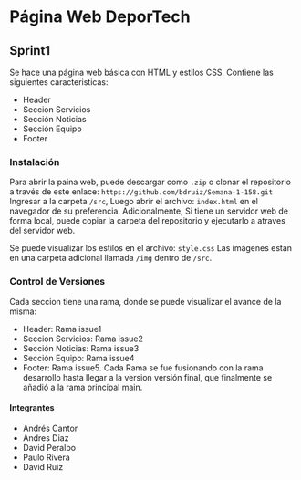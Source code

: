 
# Página Web DeporTech
## Sprint1
Se hace una página web básica con HTML y estilos CSS.
Contiene las siguientes caracteristicas:
  - Header
  - Seccion Servicios
  - Sección Noticias
  - Sección Equipo
  - Footer

### Instalación
Para abrir la paina web,  puede descargar como  ```.zip``` o clonar el repositorio a través de este enlace: ```https://github.com/bdruiz/Semana-1-158.git```
Ingresar a la carpeta ```/src```, Luego abrir el archivo: ```index.html``` en el navegador de su preferencia.
Adicionalmente, Si tiene un servidor web de forma local, puede copiar la carpeta del repositorio  y ejecutarlo a atraves del servidor web.

Se puede visualizar los estilos en el archivo: ``` style.css ```
Las imágenes estan en una carpeta adicional llamada ```/img``` dentro de ```/src```.
### Control de Versiones

Cada seccion tiene una rama, donde se puede visualizar el avance de la misma:
  - Header: Rama issue1
  - Seccion Servicios: Rama issue2
  - Sección Noticias: Rama issue3
  - Sección Equipo: Rama issue4
  - Footer: Rama issue5.
Cada Rama se fue fusionando con la rama desarrollo hasta llegar a la version versión final, que finalmente se añadió a la rama principal main.
 
#### Integrantes
- Andrés Cantor
- Andres Diaz
- David Peralbo
- Paulo Rivera
- David Ruiz
